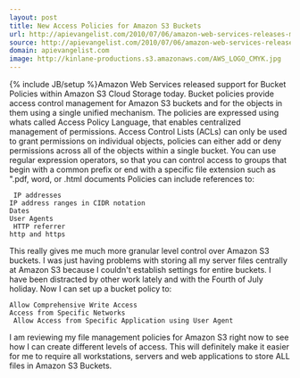 ```yaml
---
layout: post
title: New Access Policies for Amazon S3 Buckets
url: http://apievangelist.com/2010/07/06/amazon-web-services-releases-more-granular-access-policies-for-amazon-s3-buckets/
source: http://apievangelist.com/2010/07/06/amazon-web-services-releases-more-granular-access-policies-for-amazon-s3-buckets/
domain: apievangelist.com
image: http://kinlane-productions.s3.amazonaws.com/AWS_LOGO_CMYK.jpg
---
```

{% include JB/setup %}Amazon Web Services released support for Bucket Policies within Amazon S3 Cloud Storage today. Bucket policies provide access control management for Amazon S3 buckets and for the objects in them using a single unified mechanism. The policies are expressed using whats called Access Policy Language, that enables centralized management of permissions.
Access Control Lists (ACLs) can only be used to grant permissions on individual objects, policies can either add or deny permissions across all of the objects within a single bucket. You can use regular expression operators, so that you can control access to groups that begin with a common prefix or end with a specific file extension such as ".pdf, word, or .html documents
Policies can include references to:

	 IP addresses
	IP address ranges in CIDR notation
	Dates
	User Agents
	 HTTP referrer
	http and https

This really gives me much more granular level control over Amazon S3 buckets. I was just having problems with storing all my server files centrally at Amazon S3 because I couldn't establish settings for entire buckets. I have been distracted by other work lately and with the Fourth of July holiday. Now I can set up a bucket policy to:

	Allow Comprehensive Write Access
	Access from Specific Networks
	 Allow Access from Specific Application using User Agent

I am reviewing my file management policies for Amazon S3 right now to see how I can create different levels of access. This will definitely make it easier for me to require all workstations, servers and web applications to store ALL files in Amazon S3 Buckets.